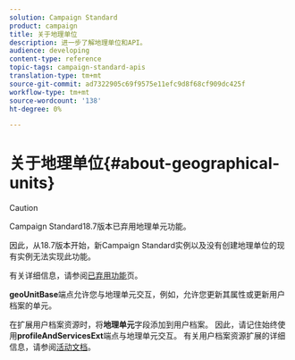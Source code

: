 ```yaml
---
solution: Campaign Standard
product: campaign
title: 关于地理单位
description: 进一步了解地理单位和API。
audience: developing
content-type: reference
topic-tags: campaign-standard-apis
translation-type: tm+mt
source-git-commit: ad7322905c69f9575e11efc9d8f68cf909dc425f
workflow-type: tm+mt
source-wordcount: '138'
ht-degree: 0%

---
```



# 关于地理单位{#about-geographical-units}

>[!CAUTION]
>
>Campaign Standard18.7版本已弃用地理单元功能。
>
>因此，从18.7版本开始，新Campaign Standard实例以及没有创建地理单位的现有实例无法实现此功能。
>
>有关详细信息，请参阅<a href="https://experienceleague.adobe.com/docs/campaign-standard/using/release-notes/deprecated-features.html">已弃用功能</a>页。

**geoUnitBase**&#x200B;端点允许您与地理单元交互，例如，允许您更新其属性或更新用户档案的单元。

在扩展用户档案资源时，将&#x200B;**地理单元**&#x200B;字段添加到用户档案。 因此，请记住始终使用&#x200B;**profileAndServicesExt**&#x200B;端点与地理单元交互。 有关用户档案资源扩展的详细信息，请参阅[活动文档](https://helpx.adobe.com/campaign/standard/administration/using/organizational-units.html#partitioning-profiles)。
